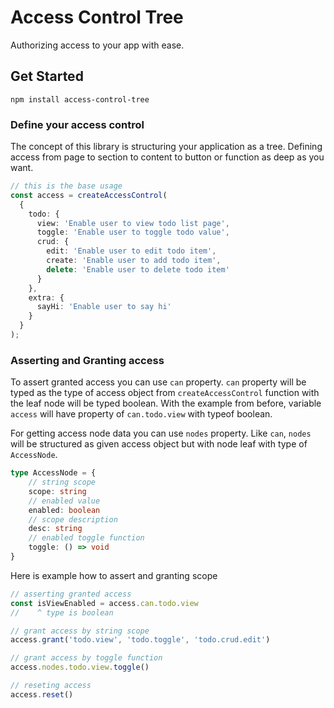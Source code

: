 # Access Control Tree

Authorizing access to your app with ease.

## Get Started

```
npm install access-control-tree
```

### Define your access control

The concept of this library is structuring your application as a tree. Defining access from page to section to content to button or function as deep as you want.

``` ts
// this is the base usage
const access = createAccessControl(
  {
    todo: {
      view: 'Enable user to view todo list page',
      toggle: 'Enable user to toggle todo value',
      crud: {
        edit: 'Enable user to edit todo item',
        create: 'Enable user to add todo item',
        delete: 'Enable user to delete todo item'
      }
    },
    extra: {
      sayHi: 'Enable user to say hi'
    }
  }
);
```

### Asserting and Granting access

To assert granted access you can use `can` property. `can` property will be typed as the type of access object from `createAccessControl` function with the leaf node will be typed boolean. With the example from before, variable `access` will have property of `can.todo.view` with typeof boolean.

For getting access node data you can use `nodes` property. Like `can`, `nodes` will be structured as given access object but with node leaf with type of `AccessNode`.
``` ts
type AccessNode = {
    // string scope
    scope: string
    // enabled value
    enabled: boolean
    // scope description
    desc: string
    // enabled toggle function
    toggle: () => void 
}
```

Here is example how to assert and granting scope

``` ts
// asserting granted access
const isViewEnabled = access.can.todo.view
//    ^ type is boolean

// grant access by string scope
access.grant('todo.view', 'todo.toggle', 'todo.crud.edit')

// grant access by toggle function
access.nodes.todo.view.toggle()

// reseting access
access.reset()
```
